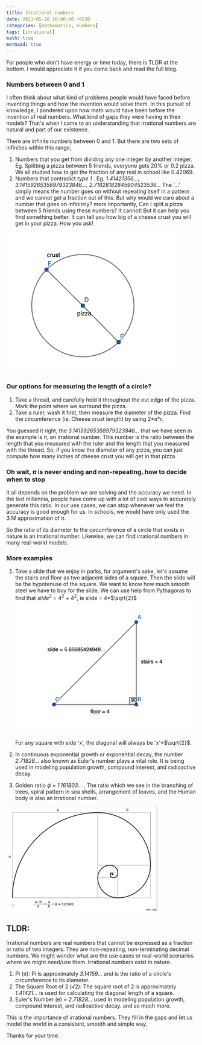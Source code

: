```yaml
---
title: Irrational numbers
date: 2023-05-20 10:00:00 +0530
categories: [mathematics, numbers]
tags: [irrational]
math: true
mermaid: true
---
```




For people who don't have energy or time today, there is TLDR at the bottom. I would appreciate it if you come back and read the full blog.

### Numbers between 0 and 1
I often think about what kind of problems people would have faced before inventing things and how the invention would solve them. In this pursuit of knowledge, I pondered upon how math would have been before the invention of real numbers. What kind of gaps they were having in their models? That's when I came to an understanding that irrational numbers are natural and part of our existence. 

There are infinite numbers between 0 and 1. But there are two sets of infinities within this range,
1. Numbers that you get from dividing any one integer by another integer. Eg. Splitting a pizza between 5 friends, everyone gets 20% or 0.2 pizza. We all studied how to get the fraction of any real in school like 0.42069.
2. Numbers that contradict *type 1* . Eg. *1.41421356...*, *3.14159265358979323846...*, *2.71828182845904523536...* 
The '...' simply means the number goes on without repeating itself in a pattern and we cannot get a fraction out of this.
But why would we care about a number that goes on infinitely? more importantly, Can I split a pizza between 5 friends using these numbers?
It cannot! But it can help you find something better. It can tell you how big of a cheese crust you will get in your pizza. How you ask!


![The pizza](/assets/img/pizza.png)

### Our options for measuring the length of a circle?
1. Take a thread, and carefully hold it throughout the out edge of the pizza. Mark the point where we surround the pizza.
2. Take a ruler, wash it first, then measure the diameter of the pizza. Find the circumference (ie. Cheese crust length) by using 2*$\pi$*r.

You guessed it right, the *3.14159265358979323846...* that we have seen in the example is $\pi$, an irrational number. This number is the ratio between the length that you measured with the ruler and the length that you measured with the thread. So, if you know the diameter of any pizza, you can just compute how many inches of cheese crust you will get in that pizza. 

### Oh wait, $\pi$ is never ending and non-repeating, how to decide when to stop
It all depends on the problem we are solving and the accuracy we need. In the last millennia, people have come up with
a lot of cool ways to accurately generate this ratio. In our use cases, we can stop whenever we feel the accuracy is good enough for us. In schools, we would have only used the *3.14* approximation of $\pi$.

So the ratio of its diameter to the circumference of a circle that exists in nature is an Irrational number.
Likewise, we can find irrational numbers in many real-world models. 

### More examples

1. Take a slide that we enjoy in parks, for argument's sake, let's assume the stairs and floor as two adjacent sides of a square. Then the slide will be the hypotenuse of the square. We want to know how much smooth steel we have to buy for the slide. We can use help from Pythagoras to find that $slide^2$ = $4^2$ + $4^2$, 
ie slide = 4*$\sqrt{2}$
![The slide](/assets/img/slide.png)



    For any square with side 'x', the diagonal will always be 'x'*$\sqrt{2}$. 


2. In continuous exponential growth or exponential decay, the number *2.71828...* also known as Euler's number plays a vital role. It is being used in modeling population growth, compound interest, and radioactive decay.

3. Golden ratio $\phi$ = *1.161803...* . The ratio which we see in the branching of trees, spiral pattern in sea shells, arrangement of leaves, and the Human body is also an irrational number. 

![The Golden ratio](/assets/img/golden.png)

## TLDR: 
Irrational numbers are real numbers that cannot be expressed as a fraction or ratio of two integers. They are non-repeating, non-terminating decimal numbers. We might wonder what are the use cases or real-world scenarios where we might need/use them. Irrational numbers exist in nature.

1. Pi (π): Pi is approximately *3.14159...* and is the ratio of a circle's circumference to its diameter.
2. The Square Root of 2 (√2): The square root of 2 is approximately *1.41421...* is used for calculating the diagonal length of a square.
3. Euler's Number (e) = *2.71828...* used in modeling population growth, compound interest, and radioactive decay.
and so much more. 

This is the importance of irrational numbers. They fill in the gaps and let us model the world in a consistent, smooth and simple way.

Thanks for your time.





